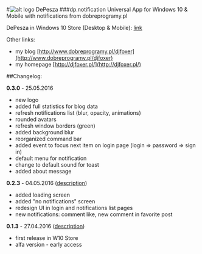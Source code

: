 #![alt logo](http://djfoxer.pl/DePesza/depeszalogo.png)  DePesza 
###dp.notification
Universal App for Windows 10 &amp; Mobile with notifications from dobreprogramy.pl

DePesza in Windows 10 Store (Desktop & Mobile): [link](https://www.microsoft.com/pl-pl/store/apps/depesza/9nblggh4nvs2)

Other links: 
* my blog [http://www.dobreprogramy.pl/djfoxer](http://www.dobreprogramy.pl/djfoxer)
* my homepage [http://djfoxer.pl/](http://djfoxer.pl/)


##Changelog:

**0.3.0** - 25.05.2016
- new logo
- added full statistics for blog data
- refresh notifications list (blur, opacity, animations)
- rounded avatars
- refresh window borders (green)
- added background blur
- reorganized command bar
- added event to focus next item on login page (login => password => sign in)
- default menu for notification
- change to default sound for toast
- added about message

**0.2.3** - 04.05.2016 ([description](http://www.dobreprogramy.pl/djfoxer/DePesza-aktualizacja-i-nowe-pomysly,72802.html))
* added loading screen
* added "no notifications" screen
* redesign UI in login and notifications list pages
* new notifications: comment like, new comment in favorite post

**0.1.3** - 27.04.2016 ([description](http://www.dobreprogramy.pl/djfoxer/DePesza-portalowa-aplikacja-juz-w-markecie-Windows-10,72628.html))
* first release in W10 Store
* alfa version - early access

